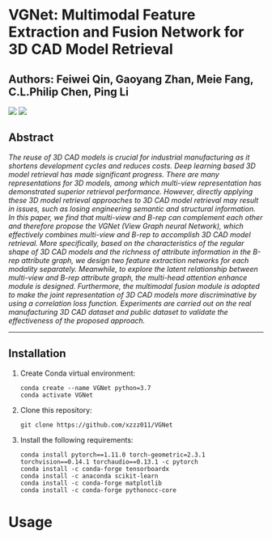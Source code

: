 # VGNet: Multimodal Feature Extraction and Fusion Network for 3D CAD Model Retrieval
## Authors: Feiwei Qin, Gaoyang Zhan, Meie Fang, C.L.Philip Chen, Ping Li

![](https://github.com/xzzz011/VGNet) ![](https://github.com/xzzz011/VGNet)

## Abstract
*The reuse of 3D CAD models is crucial for industrial manufacturing as it shortens development cycles and reduces costs. Deep learning based 3D model retrieval has made significant progress. There are many representations for 3D models, among which multi-view representation has demonstrated superior retrieval performance. However, directly applying these 3D model retrieval approaches to 3D CAD model retrieval may result in issues, such as losing engineering semantic and structural information. In this paper, we find that multi-view and B-rep can complement each other and therefore propose the VGNet (View Graph neural Network), which effectively combines multi-view and B-rep to accomplish 3D CAD model retrieval. More specifically, based on the characteristics of the regular shape of 3D CAD models and the richness of attribute information in the B-rep attribute graph, we design two feature extraction networks for each modality separately. Meanwhile, to explore the latent relationship between multi-view and B-rep attribute graph, the multi-head attention enhance module is designed. Furthermore, the multimodal fusion module is adopted to make the joint representation of 3D CAD models more discriminative by using a correlation loss function. Experiments are carried out on the real manufacturing 3D CAD dataset and public dataset to validate the effectiveness of the proposed approach.*


---

## Installation

1. Create Conda virtual environment:

    ```
    conda create --name VGNet python=3.7
    conda activate VGNet
    ```
    
2. Clone this repository:
    ```
    git clone https://github.com/xzzz011/VGNet
    ```
    
3.  Install the following requirements:
    ```
    conda install pytorch==1.11.0 torch-geometric=2.3.1 torchvision==0.14.1 torchaudio==0.13.1 -c pytorch
    conda install -c conda-forge tensorboardx
    conda install -c anaconda scikit-learn
    conda install -c conda-forge matplotlib
    conda install -c conda-forge pythonocc-core
    ```

# Usage

